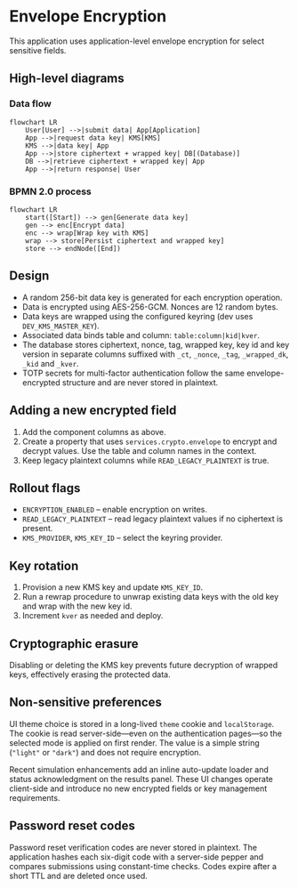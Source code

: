 # Envelope Encryption

This application uses application-level envelope encryption for select
sensitive fields.

## High-level diagrams

### Data flow

```mermaid
flowchart LR
    User[User] -->|submit data| App[Application]
    App -->|request data key| KMS[KMS]
    KMS -->|data key| App
    App -->|store ciphertext + wrapped key| DB[(Database)]
    DB -->|retrieve ciphertext + wrapped key| App
    App -->|return response| User
```

### BPMN 2.0 process

```mermaid
flowchart LR
    start([Start]) --> gen[Generate data key]
    gen --> enc[Encrypt data]
    enc --> wrap[Wrap key with KMS]
    wrap --> store[Persist ciphertext and wrapped key]
    store --> endNode([End])
```

## Design

* A random 256-bit data key is generated for each encryption operation.
* Data is encrypted using AES-256-GCM. Nonces are 12 random bytes.
* Data keys are wrapped using the configured keyring (dev uses
  `DEV_KMS_MASTER_KEY`).
* Associated data binds table and column: `table:column|kid|kver`.
* The database stores ciphertext, nonce, tag, wrapped key, key id and
  key version in separate columns suffixed with `_ct`, `_nonce`, `_tag`,
  `_wrapped_dk`, `_kid` and `_kver`.
* TOTP secrets for multi-factor authentication follow the same
  envelope-encrypted structure and are never stored in plaintext.

## Adding a new encrypted field

1. Add the component columns as above.
2. Create a property that uses `services.crypto.envelope` to encrypt and
   decrypt values. Use the table and column names in the context.
3. Keep legacy plaintext columns while `READ_LEGACY_PLAINTEXT` is true.

## Rollout flags

* `ENCRYPTION_ENABLED` – enable encryption on writes.
* `READ_LEGACY_PLAINTEXT` – read legacy plaintext values if no
  ciphertext is present.
* `KMS_PROVIDER`, `KMS_KEY_ID` – select the keyring provider.

## Key rotation

1. Provision a new KMS key and update `KMS_KEY_ID`.
2. Run a rewrap procedure to unwrap existing data keys with the old key
   and wrap with the new key id.
3. Increment `kver` as needed and deploy.

## Cryptographic erasure

Disabling or deleting the KMS key prevents future decryption of wrapped
keys, effectively erasing the protected data.

## Non-sensitive preferences

UI theme choice is stored in a long-lived `theme` cookie and
`localStorage`. The cookie is read server-side—even on the authentication
pages—so the selected mode is applied on first render. The value is a
simple string (`"light"` or `"dark"`) and does not require encryption.

Recent simulation enhancements add an inline auto-update loader and
status acknowledgment on the results panel. These UI changes operate
client-side and introduce no new encrypted fields or key management
requirements.

## Password reset codes
Password reset verification codes are never stored in plaintext. The application hashes each six-digit code with a server-side pepper and compares submissions using constant-time checks. Codes expire after a short TTL and are deleted once used.
